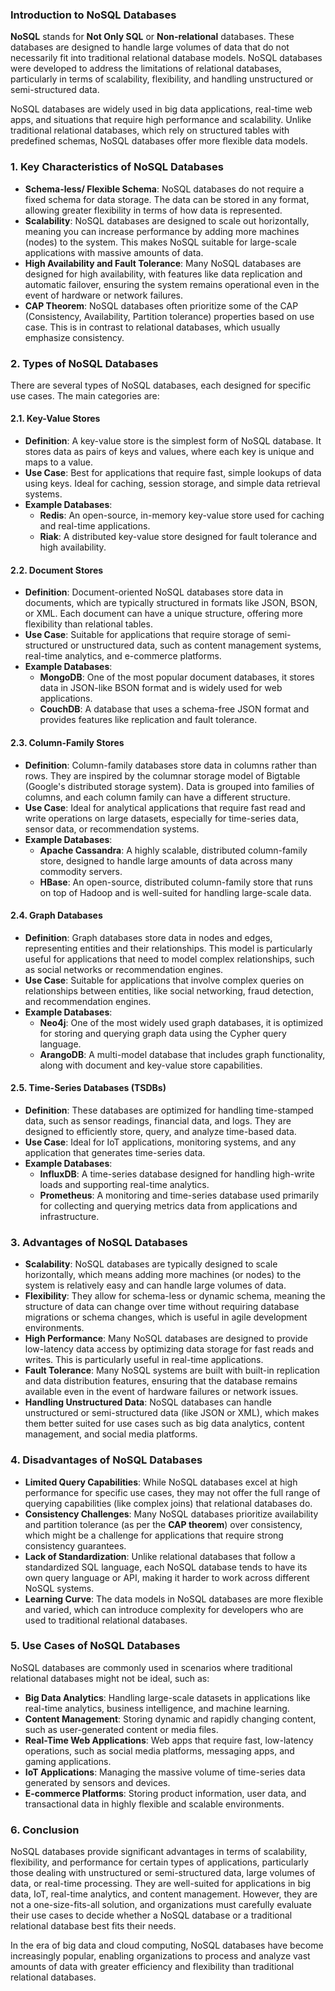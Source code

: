### **Introduction to NoSQL Databases**

**NoSQL** stands for **Not Only SQL** or **Non-relational** databases. These databases are designed to handle large volumes of data that do not necessarily fit into traditional relational database models. NoSQL databases were developed to address the limitations of relational databases, particularly in terms of scalability, flexibility, and handling unstructured or semi-structured data.

NoSQL databases are widely used in big data applications, real-time web apps, and situations that require high performance and scalability. Unlike traditional relational databases, which rely on structured tables with predefined schemas, NoSQL databases offer more flexible data models.

### **1. Key Characteristics of NoSQL Databases**
- **Schema-less/ Flexible Schema**: NoSQL databases do not require a fixed schema for data storage. The data can be stored in any format, allowing greater flexibility in terms of how data is represented.
- **Scalability**: NoSQL databases are designed to scale out horizontally, meaning you can increase performance by adding more machines (nodes) to the system. This makes NoSQL suitable for large-scale applications with massive amounts of data.
- **High Availability and Fault Tolerance**: Many NoSQL databases are designed for high availability, with features like data replication and automatic failover, ensuring the system remains operational even in the event of hardware or network failures.
- **CAP Theorem**: NoSQL databases often prioritize some of the CAP (Consistency, Availability, Partition tolerance) properties based on use case. This is in contrast to relational databases, which usually emphasize consistency.

### **2. Types of NoSQL Databases**
There are several types of NoSQL databases, each designed for specific use cases. The main categories are:

#### **2.1. Key-Value Stores**
- **Definition**: A key-value store is the simplest form of NoSQL database. It stores data as pairs of keys and values, where each key is unique and maps to a value.
- **Use Case**: Best for applications that require fast, simple lookups of data using keys. Ideal for caching, session storage, and simple data retrieval systems.
- **Example Databases**:
  - **Redis**: An open-source, in-memory key-value store used for caching and real-time applications.
  - **Riak**: A distributed key-value store designed for fault tolerance and high availability.
  
#### **2.2. Document Stores**
- **Definition**: Document-oriented NoSQL databases store data in documents, which are typically structured in formats like JSON, BSON, or XML. Each document can have a unique structure, offering more flexibility than relational tables.
- **Use Case**: Suitable for applications that require storage of semi-structured or unstructured data, such as content management systems, real-time analytics, and e-commerce platforms.
- **Example Databases**:
  - **MongoDB**: One of the most popular document databases, it stores data in JSON-like BSON format and is widely used for web applications.
  - **CouchDB**: A database that uses a schema-free JSON format and provides features like replication and fault tolerance.
  
#### **2.3. Column-Family Stores**
- **Definition**: Column-family databases store data in columns rather than rows. They are inspired by the columnar storage model of Bigtable (Google's distributed storage system). Data is grouped into families of columns, and each column family can have a different structure.
- **Use Case**: Ideal for analytical applications that require fast read and write operations on large datasets, especially for time-series data, sensor data, or recommendation systems.
- **Example Databases**:
  - **Apache Cassandra**: A highly scalable, distributed column-family store, designed to handle large amounts of data across many commodity servers.
  - **HBase**: An open-source, distributed column-family store that runs on top of Hadoop and is well-suited for handling large-scale data.

#### **2.4. Graph Databases**
- **Definition**: Graph databases store data in nodes and edges, representing entities and their relationships. This model is particularly useful for applications that need to model complex relationships, such as social networks or recommendation engines.
- **Use Case**: Suitable for applications that involve complex queries on relationships between entities, like social networking, fraud detection, and recommendation engines.
- **Example Databases**:
  - **Neo4j**: One of the most widely used graph databases, it is optimized for storing and querying graph data using the Cypher query language.
  - **ArangoDB**: A multi-model database that includes graph functionality, along with document and key-value store capabilities.
  
#### **2.5. Time-Series Databases (TSDBs)**
- **Definition**: These databases are optimized for handling time-stamped data, such as sensor readings, financial data, and logs. They are designed to efficiently store, query, and analyze time-based data.
- **Use Case**: Ideal for IoT applications, monitoring systems, and any application that generates time-series data.
- **Example Databases**:
  - **InfluxDB**: A time-series database designed for handling high-write loads and supporting real-time analytics.
  - **Prometheus**: A monitoring and time-series database used primarily for collecting and querying metrics data from applications and infrastructure.

### **3. Advantages of NoSQL Databases**
- **Scalability**: NoSQL databases are typically designed to scale horizontally, which means adding more machines (or nodes) to the system is relatively easy and can handle large volumes of data.
- **Flexibility**: They allow for schema-less or dynamic schema, meaning the structure of data can change over time without requiring database migrations or schema changes, which is useful in agile development environments.
- **High Performance**: Many NoSQL databases are designed to provide low-latency data access by optimizing data storage for fast reads and writes. This is particularly useful in real-time applications.
- **Fault Tolerance**: Many NoSQL systems are built with built-in replication and data distribution features, ensuring that the database remains available even in the event of hardware failures or network issues.
- **Handling Unstructured Data**: NoSQL databases can handle unstructured or semi-structured data (like JSON or XML), which makes them better suited for use cases such as big data analytics, content management, and social media platforms.

### **4. Disadvantages of NoSQL Databases**
- **Limited Query Capabilities**: While NoSQL databases excel at high performance for specific use cases, they may not offer the full range of querying capabilities (like complex joins) that relational databases do.
- **Consistency Challenges**: Many NoSQL databases prioritize availability and partition tolerance (as per the **CAP theorem**) over consistency, which might be a challenge for applications that require strong consistency guarantees.
- **Lack of Standardization**: Unlike relational databases that follow a standardized SQL language, each NoSQL database tends to have its own query language or API, making it harder to work across different NoSQL systems.
- **Learning Curve**: The data models in NoSQL databases are more flexible and varied, which can introduce complexity for developers who are used to traditional relational databases.

### **5. Use Cases of NoSQL Databases**
NoSQL databases are commonly used in scenarios where traditional relational databases might not be ideal, such as:

- **Big Data Analytics**: Handling large-scale datasets in applications like real-time analytics, business intelligence, and machine learning.
- **Content Management**: Storing dynamic and rapidly changing content, such as user-generated content or media files.
- **Real-Time Web Applications**: Web apps that require fast, low-latency operations, such as social media platforms, messaging apps, and gaming applications.
- **IoT Applications**: Managing the massive volume of time-series data generated by sensors and devices.
- **E-commerce Platforms**: Storing product information, user data, and transactional data in highly flexible and scalable environments.

### **6. Conclusion**
NoSQL databases provide significant advantages in terms of scalability, flexibility, and performance for certain types of applications, particularly those dealing with unstructured or semi-structured data, large volumes of data, or real-time processing. They are well-suited for applications in big data, IoT, real-time analytics, and content management. However, they are not a one-size-fits-all solution, and organizations must carefully evaluate their use cases to decide whether a NoSQL database or a traditional relational database best fits their needs.

In the era of big data and cloud computing, NoSQL databases have become increasingly popular, enabling organizations to process and analyze vast amounts of data with greater efficiency and flexibility than traditional relational databases.
